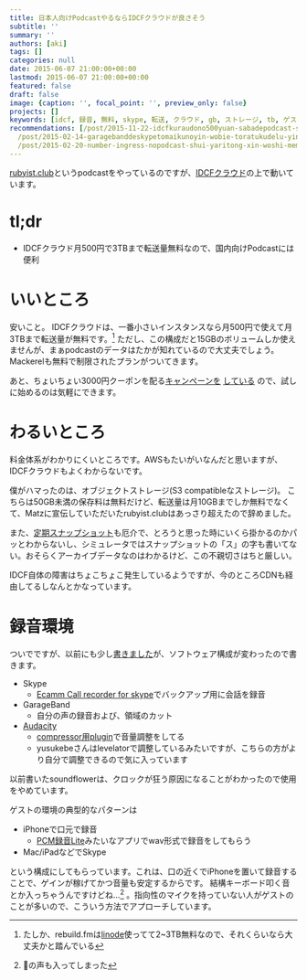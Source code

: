 ```yaml
---
title: 日本人向けPodcastやるならIDCFクラウドが良さそう
subtitle: ''
summary: ''
authors: [aki]
tags: []
categories: null
date: 2015-06-07 21:00:00+00:00
lastmod: 2015-06-07 21:00:00+00:00
featured: false
draft: false
image: {caption: '', focal_point: '', preview_only: false}
projects: []
keywords: [idcf, 録音, 無料, skype, 転送, クラウド, gb, ストレージ, tb, ゲスト]
recommendations: [/post/2015-11-22-idcfkuraudono500yuan-sabadepodcast-serverwohazimete8keyue-gajing-timasita/,
  /post/2015-02-14-garagebanddeskypetomaikunoyin-wobie-toratukudelu-yin-surufang-fa/,
  /post/2015-02-20-number-ingress-nopodcast-shui-yaritong-xin-woshi-memasita-number-mizuyari/]
---
```

[rubyist.club](http://rubyistclub.chezo.uno/)というpodcastをやっているのですが、[IDCFクラウド](http://www.idcf.jp/cloud/)の上で動いています。

# tl;dr

- IDCFクラウド月500円で3TBまで転送量無料なので、国内向けPodcastには便利

# いいところ

安いこと。 IDCFクラウドは、一番小さいインスタンスなら月500円で使えて月3TBまで転送量が無料です。[^1] ただし、この構成だと15GBのボリュームしか使えませんが、まぁpodcastのデータはたかが知れているので大丈夫でしょう。 Mackerelも無料で制限されたプランがついてきます。

あと、ちょいちょい3000円クーポンを配る[キャンペーンを](http://www.idcf.jp/cloud/cp/?cl=co_t01) [している](http://www.idcf.jp/topics/20150515001.html) ので、試しに始めるのは気軽にできます。

# わるいところ

料金体系がわかりにくいところです。AWSもたいがいなんだと思いますが、IDCFクラウドもよくわからないです。

僕がハマったのは、オブジェクトストレージ(S3 compatibleなストレージ)。 こちらは50GB未満の保存料は無料だけど、転送量は月10GBまでしか無料でなくて、Matzに宣伝していただいたrubyist.clubはあっさり超えたので辞めました。

また、[定期スナップショット](http://www.idcf.jp/cloud/faq/sna_042.html)も厄介で、とろうと思った時にいくら掛かるのかパッとわからないし、シミュレータではスナップショットの「ス」の字も書いてない。おそらくアーカイブデータなのはわかるけど、この不親切さはちと厳しい。

IDCF自体の障害はちょこちょこ発生しているようですが、今のところCDNも経由してるしなんとかなっています。

# 録音環境

ついでですが、以前にも少し[書きました](https://chezo.uno/post/2015-02-14-garagebanddeskypetomaikunoyin-wobie-toratukudelu-yin-surufang-fa)が、ソフトウェア構成が変わったので書きます。

- Skype
  - [Ecamm Call recorder for skype](http://www.ecamm.com/mac/callrecorder/)でバックアップ用に会話を録音
- GarageBand
  - 自分の声の録音および、領域のカット
- [Audacity](http://sourceforge.net/projects/audacity/)
  - [compressor用plugin](http://theaudacitytopodcast.com/tap005-my-secret-audacity-recipe-for-great-audio/)で音量調整をしてる
  - yusukebeさんはlevelatorで調整しているみたいですが、こちらの方がより自分で調整できるので気に入っています

以前書いたsoundflowerは、クロックが狂う原因になることがわかったので使用をやめています。

ゲストの環境の典型的なパターンは

- iPhoneで口元で録音
  - [PCM録音Lite](http://www.teach-me.biz/iphone/app/bn/pcm-lite.html)みたいなアプリでwav形式で録音をしてもらう
- Mac/iPadなどでSkype

という構成にしてもらっています。これは、口の近くでiPhoneを置いて録音することで、ゲインが稼げてかつ音量も安定するからです。 結構キーボード叩く音とか入っちゃうんですけどね...[^2] 。指向性のマイクを持っていない人がゲストのことが多いので、こういう方法でアプローチしています。

[^1]: たしか、rebuild.fmは[linode](https://www.linode.com/pricing)使ってて2~3TB無料なので、それくらいなら大丈夫かと踏んでいる

[^2]: 🐸の声も入ってしまった
